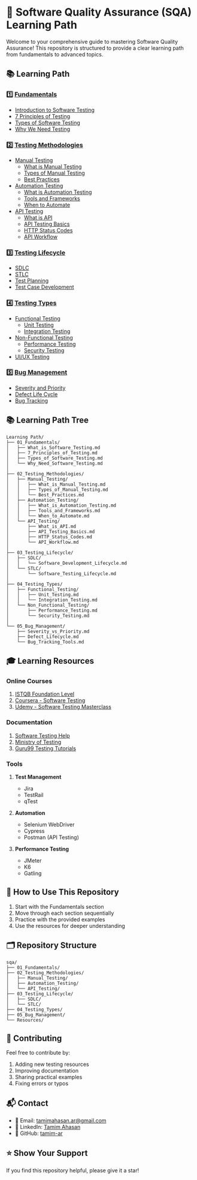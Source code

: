 # 🎯 Software Quality Assurance (SQA) Learning Path

Welcome to your comprehensive guide to mastering Software Quality Assurance! This repository is structured to provide a clear learning path from fundamentals to advanced topics.

## 📚 Learning Path

### 1️⃣ [Fundamentals](./01_Fundamentals/)
- [Introduction to Software Testing](./01_Fundamentals/What_is_Software_Testing.md)
- [7 Principles of Testing](./01_Fundamentals/7_Principles_of_Testing.md)
- [Types of Software Testing](./01_Fundamentals/Types_of_Software_Testing.md)
- [Why We Need Testing](./01_Fundamentals/Why_Need_Software_Testing.md)

### 2️⃣ [Testing Methodologies](./02_Testing_Methodologies/)
- [Manual Testing](./02_Testing_Methodologies/Manual_Testing/)
  - [What is Manual Testing](./02_Testing_Methodologies/Manual_Testing/What_is_Manual_Testing.md)
  - [Types of Manual Testing](./02_Testing_Methodologies/Manual_Testing/Types_of_Manual_Testing.md)
  - [Best Practices](./02_Testing_Methodologies/Manual_Testing/Best_Practices.md)
- [Automation Testing](./02_Testing_Methodologies/Automation_Testing/)
  - [What is Automation Testing](./02_Testing_Methodologies/Automation_Testing/What_is_Automation_Testing.md)
  - [Tools and Frameworks](./02_Testing_Methodologies/Automation_Testing/Tools_and_Frameworks.md)
  - [When to Automate](./02_Testing_Methodologies/Automation_Testing/When_to_Automate.md)
- [API Testing](./02_Testing_Methodologies/API_Testing/)
  - [What is API](./02_Testing_Methodologies/API_Testing/What_is_API.md)
  - [API Testing Basics](./02_Testing_Methodologies/API_Testing/API_Testing_Basics.md)
  - [HTTP Status Codes](./02_Testing_Methodologies/API_Testing/HTTP_Status_Codes.md)
  - [API Workflow](./02_Testing_Methodologies/API_Testing/API_Workflow.md)

### 3️⃣ [Testing Lifecycle](./03_Testing_Lifecycle/)
- [SDLC](./03_Testing_Lifecycle/SDLC/Software_Development_Lifecycle.md)
- [STLC](./03_Testing_Lifecycle/STLC/Software_Testing_Lifecycle.md)
- [Test Planning](./03_Testing_Lifecycle/Test_Planning.md)
- [Test Case Development](./03_Testing_Lifecycle/Test_Case_Development.md)

### 4️⃣ [Testing Types](./04_Testing_Types/)
- [Functional Testing](./04_Testing_Types/Functional_Testing/README.md)
  - [Unit Testing](./04_Testing_Types/Functional_Testing/Unit_Testing.md)
  - [Integration Testing](./04_Testing_Types/Functional_Testing/Integration_Testing.md)
- [Non-Functional Testing](./04_Testing_Types/Non_Functional_Testing/README.md)
  - [Performance Testing](./04_Testing_Types/Non_Functional_Testing/Performance_Testing.md)
  - [Security Testing](./04_Testing_Types/Non_Functional_Testing/Security_Testing.md)
- [UI/UX Testing](./04_Testing_Types/UI_UX_Testing/README.md)

### 5️⃣ [Bug Management](./05_Bug_Management/)
- [Severity and Priority](./05_Bug_Management/Severity_vs_Priority.md)
- [Defect Life Cycle](./05_Bug_Management/Defect_Lifecycle.md)
- [Bug Tracking](./05_Bug_Management/Bug_Tracking_Tools.md)

## 📚 Learning Path Tree

```
Learning Path/
├── 01_Fundamentals/
│   ├── What_is_Software_Testing.md
│   ├── 7_Principles_of_Testing.md
│   ├── Types_of_Software_Testing.md
│   └── Why_Need_Software_Testing.md
│
├── 02_Testing_Methodologies/
│   ├── Manual_Testing/
│   │   ├── What_is_Manual_Testing.md
│   │   ├── Types_of_Manual_Testing.md
│   │   └── Best_Practices.md
│   ├── Automation_Testing/
│   │   ├── What_is_Automation_Testing.md
│   │   ├── Tools_and_Frameworks.md
│   │   └── When_to_Automate.md
│   └── API_Testing/
│       ├── What_is_API.md
│       ├── API_Testing_Basics.md
│       ├── HTTP_Status_Codes.md
│       └── API_Workflow.md
│
├── 03_Testing_Lifecycle/
│   ├── SDLC/
│   │   └── Software_Development_Lifecycle.md
│   └── STLC/
│       └── Software_Testing_Lifecycle.md
│
├── 04_Testing_Types/
│   ├── Functional_Testing/
│   │   ├── Unit_Testing.md
│   │   └── Integration_Testing.md
│   └── Non_Functional_Testing/
│       ├── Performance_Testing.md
│       └── Security_Testing.md
│
└── 05_Bug_Management/
    ├── Severity_vs_Priority.md
    ├── Defect_Lifecycle.md
    └── Bug_Tracking_Tools.md
```

## 🎓 Learning Resources

### Online Courses
1. [ISTQB Foundation Level](https://www.istqb.org/)
2. [Coursera - Software Testing](https://www.coursera.org/learn/software-testing)
3. [Udemy - Software Testing Masterclass](https://www.udemy.com/course/software-testing-masterclass/)

### Documentation
1. [Software Testing Help](https://www.softwaretestinghelp.com/)
2. [Ministry of Testing](https://www.ministryoftesting.com/)
3. [Guru99 Testing Tutorials](https://www.guru99.com/software-testing.html)

### Tools
1. **Test Management**
   - Jira
   - TestRail
   - qTest

2. **Automation**
   - Selenium WebDriver
   - Cypress
   - Postman (API Testing)

3. **Performance Testing**
   - JMeter
   - K6
   - Gatling

## 🤝 How to Use This Repository

1. Start with the Fundamentals section
2. Move through each section sequentially
3. Practice with the provided examples
4. Use the resources for deeper understanding

## 🗂️ Repository Structure

```
sqa/
├── 01_Fundamentals/
├── 02_Testing_Methodologies/
│   ├── Manual_Testing/
│   ├── Automation_Testing/
│   └── API_Testing/
├── 03_Testing_Lifecycle/
│   ├── SDLC/
│   └── STLC/
├── 04_Testing_Types/
├── 05_Bug_Management/
└── Resources/
```

## 🤝 Contributing

Feel free to contribute by:
1. Adding new testing resources
2. Improving documentation
3. Sharing practical examples
4. Fixing errors or typos

## 📬 Contact

- 📧 Email: tamimahasan.ar@gmail.com
- 🔗 LinkedIn: [Tamim Ahasan](https://www.linkedin.com/in/tamim-ar/)
- 🐙 GitHub: [tamim-ar](https://github.com/tamim-ar)

## ⭐ Show Your Support

If you find this repository helpful, please give it a star!
